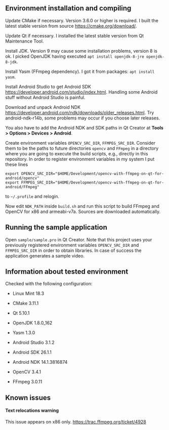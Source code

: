 ## Environment installation and compiling

Update CMake if necessary. Version 3.6.0 or higher is required. I built the latest stable version from source https://cmake.org/download/.

Update Qt if necessary. I installed the latest stable version from Qt Maintenance Tool.

Install JDK. Version 9 may cause some installation problems, version 8 is ok. I picked OpenJDK having executed ```apt install openjdk-8-jre openjdk-8-jdk```.

Install Yasm (FFmpeg dependency). I got it from packages: ```apt install yasm```.

Install Android Studio to get Android SDK https://developer.android.com/studio/index.html. Handling some Android stuff without Android Studio is painful.

Download and unpack Android NDK https://developer.android.com/ndk/downloads/older_releases.html. Try android-ndk-r14b, some problems may occur if you choose later releases.

You also have to add the Android NDK and SDK paths in Qt Creator at **Tools > Options > Devices > Android**.

Create environment variables `OPENCV_SRC_DIR`, `FFMPEG_SRC_DIR`. Consider them to be the paths to future directories `opencv` and `FFmpeg` in a directory where you are going to execute the build scripts, e.g., directly in this repository. In order to register environment variables in my system I put these lines

```
export OPENCV_SRC_DIR="$HOME/Development/opencv-with-ffmpeg-on-qt-for-android/opencv"
export FFMPEG_SRC_DIR="$HOME/Development/opencv-with-ffmpeg-on-qt-for-android/FFmpeg"
```

to `~/.profile` and relogin.

Now edit `NDK_PATH` inside `build.sh` and run this script to build FFmpeg and OpenCV for x86 and armeabi-v7a. Sources are downloaded automatically.

## Running the sample application

Open `sample/sample.pro` in Qt Creator. Note that this project uses your previously registered environment variables `OPENCV_SRC_DIR` and `FFMPEG_SRC_DIR` in order to obtain libraries. In case of success the application generates a sample video.

## Information about tested environment

Checked with the following configuration:

* Linux Mint 18.3

* CMake 3.11.1

* Qt 5.10.1

* OpenJDK 1.8.0_162

* Yasm 1.3.0

* Android Studio 3.1.2

* Android SDK 26.1.1

* Android NDK 14.1.3816874

* OpenCV 3.4.1

* FFmpeg 3.0.11

## Known issues

#### Text relocations warning

This issue appears on x86 only. https://trac.ffmpeg.org/ticket/4928
